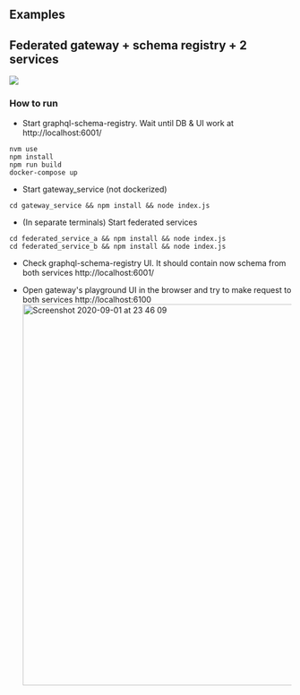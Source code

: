 ## Examples

## Federated gateway + schema registry + 2 services

![](https://app.lucidchart.com/publicSegments/view/d7d424de-e45a-4a0f-902d-e9030d06b07f/image.png)

### How to run

- Start graphql-schema-registry. Wait until DB & UI work at http://localhost:6001/

```
nvm use
npm install
npm run build
docker-compose up
```

- Start gateway_service (not dockerized)

```
cd gateway_service && npm install && node index.js
```

- (In separate terminals) Start federated services

```
cd federated_service_a && npm install && node index.js
cd federated_service_b && npm install && node index.js
```

- Check graphql-schema-registry UI. It should contain now schema from both services
  http://localhost:6001/

- Open gateway's playground UI in the browser and try to make request to both services
  http://localhost:6100
  <img width="681" alt="Screenshot 2020-09-01 at 23 46 09" src="https://user-images.githubusercontent.com/445122/91904286-5a7f2200-ecad-11ea-9d63-43a96f96e886.png">
